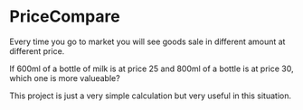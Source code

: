 # PriceCompare
Every time you go to market you will see goods sale in different amount at different price.

If 600ml of a bottle of milk is at price 25 and 800ml of a bottle is at price 30, which one is more valueable?

This project is just a very simple calculation but very useful in this situation.
